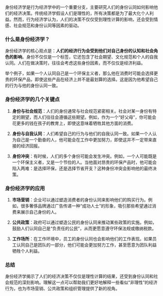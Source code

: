 身份经济学是行为经济学中的一个重要分支，主要研究人们的身份认同如何影响他们的经济决策。传统经济学假设人们是理性的，所有决策都是为了最大化个人利益。然而，行为经济学认为，人们的决策不仅仅受到理性计算的影响，还会受到情感、社会规范和身份认同等因素的驱动。

### 什么是身份经济学？

身份经济学的核心观点是：**人们的经济行为会受到他们对自己身份的认知和社会角色的影响**。身份不仅仅是一个标签，它还包含了社会期望、文化规范和个人的自我认同。人们在做决策时，往往会考虑这些身份因素，而不仅仅是经济利益。

举个例子，如果一个人认同自己是一个环保主义者，那么他在消费时可能会选择更贵的环保产品，即使这些产品在经济上并不是最划算的选择。这是因为他希望自己的行为与他的身份认同一致。

### 身份经济学的几个关键点

1. **身份与社会规范**：人们的身份通常与社会规范紧密相关。社会对某一身份有特定的期望，而人们往往会遵循这些期望。例如，作为一个“好父母”，你可能会花更多的钱在孩子的教育上，即使这意味着牺牲其他方面的消费。

2. **身份与自我认同**：人们希望自己的行为与他们的自我认同一致。如果一个人认为自己是一个勤奋的人，他可能会在工作中更加努力，即使这并不一定带来直接的经济回报。

3. **身份冲突**：有时候，人们的多个身份可能会发生冲突。例如，一个人可能既是一个环保主义者，又是一个节俭的人。当他面对昂贵的环保产品时，他可能会陷入两难：是选择环保，还是选择节省开支？这种身份冲突会影响他的最终决策。

### 身份经济学的应用

1. **市场营销**：企业可以通过塑造消费者的身份认同来影响他们的购买行为。例如，很多奢侈品牌通过广告传递一种“成功人士”的形象，吸引那些希望通过消费来展示自己身份的人。

2. **公共政策**：政府可以通过塑造公民的身份认同来推动某些政策的实施。例如，鼓励人们认同自己是“负责任的公民”，从而更愿意遵守环保法规或缴纳税款。

3. **工作场所**：在工作环境中，员工的身份认同也会影响他们的工作表现。如果员工认同自己是团队的一部分，他们可能会更加努力工作，甚至愿意为团队利益牺牲个人利益。

### 总结

身份经济学揭示了人们的经济决策不仅仅是理性计算的结果，还受到身份认同和社会规范的深刻影响。理解这一点可以帮助我们更好地解释一些看似“非理性”的经济行为，也为市场营销、公共政策和组织管理提供了新的视角。
